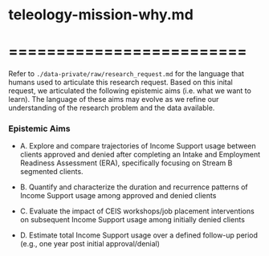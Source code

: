 # teleology-mission-why.md
# =========================

Refer to `./data-private/raw/research_request.md` for the language that humans used to articulate this  research request. Based on this inital request, we articulated the following epistemic aims (i.e. what we want to learn). The language of these aims may evolve as we refine our understanding of the research problem and the data available.


### Epistemic Aims

- A. Explore and compare trajectories of Income Support usage between clients approved and denied after completing an Intake and Employment Readiness Assessment (ERA), specifically focusing on Stream B segmented clients.

- B. Quantify and characterize the duration and recurrence patterns of Income Support usage among approved and denied clients

- C. Evaluate the impact of CEIS workshops/job placement interventions on subsequent Income Support usage among initially denied clients

- D. Estimate total Income Support usage over a defined follow-up period (e.g., one year post initial approval/denial)

